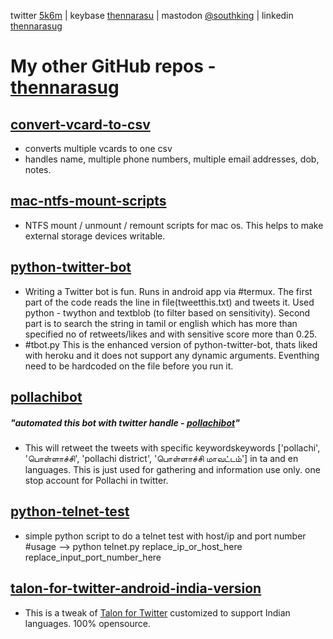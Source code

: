 twitter [5k6m](https://twitter.com/5k6m/) | keybase [thennarasu](https://keybase.io/thennarasu) | mastodon [@southking](https://mastodon.social/@southking) | linkedin [thennarasug](https://www.linkedin.com/in/thennarasug/)

# My other GitHub repos - [thennarasug](https://github.com/thennarasug/)

## [convert-vcard-to-csv](https://github.com/thennarasug/convert-vcard-to-csv)
- converts multiple vcards to one csv
- handles name, multiple phone numbers, multiple email addresses, dob, notes.

## [mac-ntfs-mount-scripts](https://github.com/thennarasug/mac-ntfs-mount-scripts)
- NTFS mount / unmount / remount scripts for mac os. This helps to make external storage devices writable.

## [python-twitter-bot](https://github.com/thennarasug/python-twitter-bot)
- Writing a Twitter bot is fun. Runs in android app via #termux. The first part of the code reads the line in file(tweetthis.txt) and tweets it. Used python - twython and textblob (to filter based on sensitivity). Second part is to search the string in tamil or english which has more than specified no of retweets/likes and with sensitive score more than 0.25.
- #tbot.py
This is the enhanced version of python-twitter-bot, thats liked with heroku and it does not support any dynamic arguments. Eventhing need to be hardcoded on the file before you run it.

## [pollachibot](https://github.com/thennarasug/pollachibot)
##### "automated this bot with twitter handle - [pollachibot](https://twitter.com/pollachibot)"
- This will retweet the tweets with specific keywordskeywords ['pollachi', 'பொள்ளாச்சி', 'pollachi district', 'பொள்ளாச்சி மாவட்டம்'] in ta and en 
languages. This is just used for gathering and information use only. one stop account for Pollachi in twitter.

## [python-telnet-test](https://github.com/thennarasug/python-telnet-test)
- simple python script to do a telnet test with host/ip and port number
#usage --> python telnet.py replace_ip_or_host_here replace_input_port_number_here

## [talon-for-twitter-android-india-version](https://github.com/thennarasug/talon-for-twitter-android-india-version)
- This is a tweak of [Talon for Twitter](https://github.com/klinker-apps/talon-for-twitter-android) customized to support Indian languages. 100% opensource.
